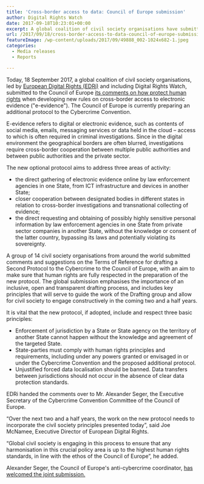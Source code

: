 ```yaml
---
title: 'Cross-border access to data: Council of Europe submission'
author: Digital Rights Watch
date: 2017-09-18T10:23:01+00:00
excerpt: A global coalition of civil society organisations have submitted to the Council of Europe its comments on how protect human rights when developing new rules on cross-border access to electronic evidence.
url: /2017/09/18/cross-border-access-to-data-council-of-europe-submission/
featureImage: /wp-content/uploads/2017/09/49888_002-1024x682-1.jpeg
categories:
  - Media releases
  - Reports

---
```

Today, 18 September 2017, a global coalition of civil society organisations, led by [European Digital Rights (EDRi)][1] and including Digital Rights Watch, submitted to the Council of Europe [its comments on how protect human rights][2] when developing new rules on cross-border access to electronic evidence ("e-evidence"). The Council of Europe is currently preparing an additional protocol to the Cybercrime Convention.

E-evidence refers to digital or electronic evidence, such as contents of social media, emails, messaging services or data held in the cloud &#8211; access to which is often required in criminal investigations. Since in the digital environment the geographical borders are often blurred, investigations require cross-border cooperation between multiple public authorities and between public authorities and the private sector.

The new optional protocol aims to address three areas of activity:

  * the direct gathering of electronic evidence online by law enforcement agencies in one State, from ICT infrastructure and devices in another State;
  * closer cooperation between designated bodies in different states in relation to cross-border investigations and transnational collecting of evidence;
  * the direct requesting and obtaining of possibly highly sensitive personal information by law enforcement agencies in one State from private sector companies in another State, without the knowledge or consent of the latter country, bypassing its laws and potentially violating its sovereignty.

A group of 14 civil society organisations from around the world submitted comments and suggestions on the Terms of Reference for drafting a Second Protocol to the Cybercrime to the Council of Europe, with an aim to make sure that human rights are fully respected in the preparation of the new protocol. The global submission emphasises the importance of an inclusive, open and transparent drafting process, and includes key principles that will serve to guide the work of the Drafting group and allow for civil society to engage constructively in the coming two and a half years.

It is vital that the new protocol, if adopted, include and respect three basic principles:

  * Enforcement of jurisdiction by a State or State agency on the territory of another State cannot happen without the knowledge and agreement of the targeted State.
  * State-parties must comply with human rights principles and requirements, including under any powers granted or envisaged in or under the Cybercrime Convention and the proposed additional protocol.
  * Unjustified forced data localisation should be banned. Data transfers between jurisdictions should not occur in the absence of clear data protection standards.

EDRi handed the comments over to Mr. Alexander Seger, the Executive Secretary of the Cybercrime Convention Committee of the Council of Europe.

&#8220;Over the next two and a half years, the work on the new protocol needs to incorporate the civil society principles presented today&#8221;, said Joe McNamee, Executive Director of European Digital Rights.

&#8220;Global civil society is engaging in this process to ensure that any harmonisation in this crucial policy area is up to the highest human rights standards, in line with the ethos of the Council of Europe&#8221;, he added.

Alexander Seger, the Council of Europe's anti-cybercrime coordinator, [has welcomed the joint submission.][3]

 [1]: https://edri.org/
 [2]: /wp-content/uploads/2017/09/cybercrime_2ndprotocol_globalsubmission_e-evidence_20170908.pdf
 [3]: https://www.coe.int/en/web/portal/-/new-legal-tool-on-electronic-evidence-council-of-europe-welcomes-civil-society-opinion
